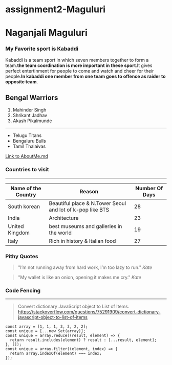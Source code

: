 # assignment2-Maguluri
# Naganjali Maguluri
### My Favorite sport is Kabaddi 
Kabaddi is a team sport in which seven members together to form a team.**the team coordination is more important in these sport**.It gives perfect entertinment for people to come and watch and cheer for their people.**In kabaddi one member from one team goes to offence as raider to opposite team**.

Bengal Warriors
-----------
1. Mahinder Singh
2. Shrikant Jadhav
3. Akash Pikalmunde

-----------
* Telugu Titans
* Bengaluru Bulls
* Tamil Thalaivas


[Link to AboutMe.md](https://github.com/anjalimaguluri/assignment2-Maguluri/blob/main/AboutMe.md) 

### Countries to visit
--------------
| Name of the Country | Reason | Number Of Days|
| ----------| ------| ------|
| South korean | Beautiful place & N.Tower Seoul and lot of k-pop like BTS |28|
| India | Architecture |23|
| United Kingdom | best museums and galleries in the world | 19|
| Italy | Rich in history & Italian food | 27 |

### Pithy Quotes

> "I’m not running away from hard work, I’m too lazy to run."  *Kate*


> "My wallet is like an onion, opening it makes me cry."  *Kate*

### Code Fencing
---------------
> Convert dictionary JavaScript object to List of Items. <https://stackoverflow.com/questions/75291909/convert-dictionary-javascript-object-to-list-of-items>

```
const array = [1, 1, 1, 3, 3, 2, 2];
const unique = [...new Set(array)];
const unique = array.reduce((result, element) => {
  return result.includes(element) ? result : [...result, element];
}, []);
const unique = array.filter((element, index) => {
  return array.indexOf(element) === index;
});

```
